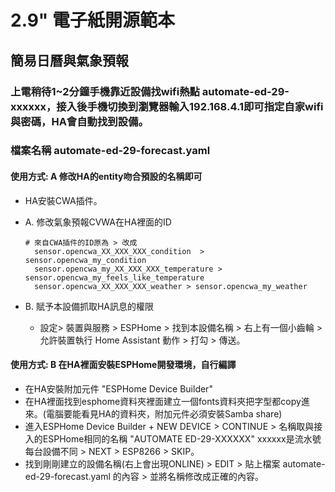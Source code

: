 # 2.9" 電子紙開源範本
## 簡易日曆與氣象預報
### 上電稍待1~2分鐘手機靠近設備找wifi熱點 automate-ed-29-xxxxxx，接入後手機切換到瀏覽器輸入192.168.4.1即可指定自家wifi與密碼，HA會自動找到設備。
### 檔案名稱 automate-ed-29-forecast.yaml
#### 使用方式: A 修改HA的entity吻合預設的名稱即可 

- HA安裝CWA插件。
- A. 修改氣象預報CVWA在HA裡面的ID

      # 來自CWA插件的ID原為 > 改成
        sensor.opencwa_XX_XXX_XXX_condition  >   sensor.opencwa_my_condition 
        sensor.opencwa_my_XX_XXX_XXX_temperature > sensor.opencwa_my_feels_like_temperature 
        sensor.opencwa_XX_XXX_XXX_weather > sensor.opencwa_my_weather
- B. 賦予本設備抓取HA訊息的權限
  * 設定> 裝置與服務 > ESPHome > 找到本設備名稱 > 右上有一個小齒輪 >  允許裝置執行 Home Assistant 動作 > 打勾  > 傳送。
#### 使用方式: B 在HA裡面安裝ESPHome開發環境，自行編譯
- 在HA安裝附加元件 "ESPHome Device Builder"
- 在HA裡面找到esphome資料夾裡面建立一個fonts資料夾把字型都copy進來。(電腦要能看見HA的資料夾，附加元件必須安裝Samba share)
- 進入ESPHome Device Builder + NEW DEVICE > CONTINUE > 名稱取與接入的ESPHome相同的名稱 "AUTOMATE ED-29-XXXXXX" xxxxxx是流水號每台設備不同 > NEXT > ESP8266 > SKIP。
- 找到剛剛建立的設備名稱(右上會出現ONLINE) > EDIT  >  貼上檔案 automate-ed-29-forecast.yaml 的內容 > 並將名稱修改成正確的內容。


